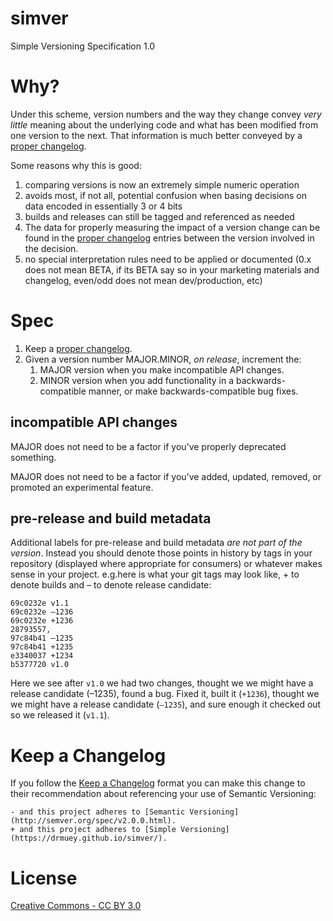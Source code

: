 # simver

Simple Versioning Specification 1.0

# Why?

Under this scheme, version numbers and the way they change convey *very little* meaning about the underlying code and what has been modified from one version to the next. That information is much better conveyed by a [proper changelog](http://keepachangelog.com/en/1.0.0/).

Some reasons why this is good:

1. comparing versions is now an extremely simple numeric operation
2. avoids most, if not all, potential confusion when basing decisions on data encoded in essentially 3 or 4 bits
3. builds and releases can still be tagged and referenced as needed
4. The data for properly measuring the impact of a version change can be found in the [proper changelog](http://keepachangelog.com/en/1.0.0/) entries between the version involved in the decision.
5. no special interpretation rules need to be applied or documented (0.x does not mean BETA, if its BETA say so in your marketing materials and changelog, even/odd does not mean dev/production, etc)

# Spec

1. Keep a [proper changelog](http://keepachangelog.com/en/1.0.0/). 
2. Given a version number MAJOR.MINOR, _on release_, increment the:
   1. MAJOR version when you make incompatible API changes.
   2. MINOR version when you add functionality in a backwards-compatible manner, or make backwards-compatible bug fixes.

## incompatible API changes

MAJOR does not need to be a factor if you’ve properly deprecated something.

MAJOR does not need to be a factor if you’ve added, updated, removed, or promoted an experimental feature.

## pre-release and build metadata

Additional labels for pre-release and build metadata _are not part of the version_. Instead you should denote those points in history by tags in your repository (displayed where appropriate for consumers) or whatever makes sense in your project. e.g.here is what your git tags may look like, + to denote builds and – to denote release candidate:
```
69c0232e v1.1
69c0232e –1236
69c0232e +1236
28793557, 
97c84b41 –1235
97c84b41 +1235
e3340037 +1234
b5377720 v1.0
```

Here we see after `v1.0` we had two changes, thought we we might have a release candidate (–1235), found a bug. Fixed it, built it (`+1236`), thought we we might have a release candidate (`–1235`), and sure enough it checked out so we released it (`v1.1`).

# Keep a Changelog

If you follow the [Keep a Changelog](http://keepachangelog.com/en/1.0.0/) format you can make this change to their recommendation about referencing your use of Semantic Versioning:

```
- and this project adheres to [Semantic Versioning](http://semver.org/spec/v2.0.0.html).
+ and this project adheres to [Simple Versioning](https://drmuey.github.io/simver/).
```

# License

[Creative Commons - CC BY 3.0](https://creativecommons.org/licenses/by/3.0/)
